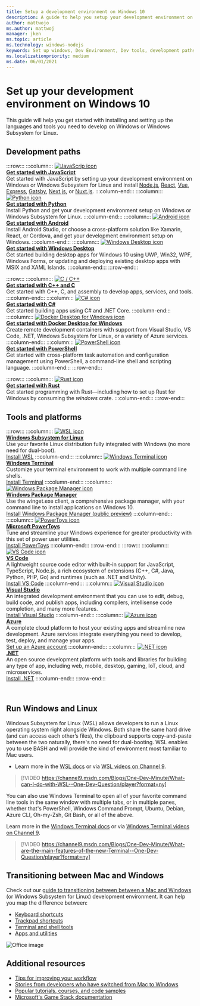```yaml
---
title: Setup a development environment on Windows 10
description: A guide to help you setup your development environment on Windows and install your prefered tools and code languages. Whether you prefer using Python, NodeJS, VS Code, Git, Bash, Linux tools and commands, Android Studio, we've got your covered with great new tools like Windows Terminal and WSL.
author: mattwojo 
ms.author: mattwoj 
manager: jken
ms.topic: article
ms.technology: windows-nodejs
keywords: Set up windows, Dev Environment, Dev tools, development paths, Microsoft, Windows, Developer, Tips, Performance, WSL, terminal, nodejs, python
ms.localizationpriority: medium
ms.date: 06/01/2021
---
```


# Set up your development environment on Windows 10

This guide will help you get started with installing and setting up the languages and tools you need to develop on Windows or Windows Subsystem for Linux.

## Development paths

:::row:::
    :::column:::
       [![JavaScrip icon](../images/javascript-logo.png)](./javascript/index.md)<br>
        **[Get started with JavaScript](./javascript/index.md)**<br>
        Get started with JavaScript by setting up your development environment on Windows or Windows Subsystem for Linux and install [Node.js](./javascript/nodejs-overview.md), [React](./javascript/react-overview.md), [Vue](./javascript/vue-overview.md), [Express](./javascript/nodejs-beginners-tutorial.md), [Gatsby](./javascript/gatsby-on-wsl.md), [Next.js](./javascript/nextjs-on-wsl.md), or [Nuxt.js](./javascript/nuxtjs-on-wsl.md).
    :::column-end:::
    :::column:::
       [![Python icon](../images/python-logo.png)](../python/index.yml)<br>
        **[Get started with Python](../python/index.yml)**<br>
        Install Python and get your development environment setup on Windows or Windows Subsystem for Linux.
    :::column-end:::
    :::column:::
       [![Android icon](../images/android-logo.png)](/windows/android)<br>
        **[Get started with Android](/windows/android)**<br>
        Install Android Studio, or choose a cross-platform solution like Xamarin, React, or Cordova, and get your development environment setup on Windows.
    :::column-end:::
    :::column:::
       [![Windows Desktop icon](../images/windows-logo.png)](../apps/index.yml)<br>
        **[Get started with Windows Desktop](../apps/index.yml)**<br>
        Get started building desktop apps for Windows 10 using UWP, Win32, WPF, Windows Forms, or updating and deploying existing desktop apps with MSIX and XAML Islands.
    :::column-end:::
:::row-end:::

:::row:::
    :::column:::
       [![C / C++](../images/c-logo.png)](/cpp/)<br>
        **[Get started with C++ and C](/cpp/)**<br>
        Get started with C++, C, and assembly to develop apps, services, and tools.
    :::column-end:::
    :::column:::
       [![C# icon](../images/csharp-logo.png)](/dotnet/csharp/)<br>
        **[Get started with C#](/dotnet/csharp/)**<br>
        Get started building apps using C# and .NET Core.
    :::column-end:::
    :::column:::
       [![Docker Desktop for Windows icon](../images/docker-logo.png)](../dev-environment/docker/overview.md)<br>
        **[Get started with Docker Desktop for Windows](../dev-environment/docker/overview.md)**<br>
        Create remote development containers with support from Visual Studio, VS Code, .NET, Windows Subsystem for Linux, or a variety of Azure services.
    :::column-end:::
    :::column:::
       [![PowerShell icon](../images/powershell.png)](/powershell/)<br>
        **[Get started with PowerShell](/powershell/)**<br>
        Get started with cross-platform task automation and configuration management using PowerShell, a command-line shell and scripting language.
    :::column-end:::
:::row-end:::

:::row:::
    :::column:::
       [![Rust icon](../images/rust-icon.png)](./rust/index.yml)<br>
        **[Get started with Rust](./rust/index.yml)**<br>
        Get started programming with Rust&mdash;including how to set up Rust for Windows by consuming the *windows* crate.
    :::column-end:::
:::row-end:::

## Tools and platforms

:::row:::
    :::column:::
       [![WSL icon](../images/windows-linux-dev-env.png)](/windows/wsl/)<br>
        **[Windows Subsystem for Linux](/windows/wsl/)**<br>
        Use your favorite Linux distribution fully integrated with Windows (no more need for dual-boot).<br>
        [Install WSL](/windows/wsl/install-win10)
    :::column-end:::
    :::column:::
       [![Windows Terminal icon](../images/terminal.png)](/windows/terminal/)<br>
        **[Windows Terminal](/windows/terminal/)**<br>
        Customize your terminal environment to work with multiple command line shells.
        <br>
        [Install Terminal](https://www.microsoft.com/p/windows-terminal/9n0dx20hk701?rtc=1&activetab=pivot:overviewtab)
    :::column-end:::
    :::column:::
       [![Windows Package Manager icon](../images/winget.png)](../package-manager/index.md)<br>
        **[Windows Package Manager](../package-manager/index.md)**<br>
        Use the winget.exe client, a comprehensive package manager, with your command line to install applications on Windows 10.<br>
        [Install Windows Package Manager (public preview)](../package-manager/winget/index.md#install-winget)
    :::column-end:::
    :::column:::
       [![PowerToys icon](../images/powertoys.png)](../powertoys/index.md)<br>
        **[Microsoft PowerToys](../powertoys/index.md)**<br>
        Tune and streamline your Windows experience for greater productivity with this set of power user utilities.<br>
        [Install PowerToys](../powertoys/install.md)
    :::column-end:::
:::row-end:::
:::row:::
    :::column:::
       [![VS Code icon](../images/Vscode.png)](https://code.visualstudio.com/docs)<br>
        **[VS Code](https://code.visualstudio.com/docs)**<br>
        A lightweight source code editor with built-in support for JavaScript, TypeScript, Node.js, a rich ecosystem of extensions (C++, C#, Java, Python, PHP, Go) and runtimes (such as .NET and Unity).<br>
        [Install VS Code](https://code.visualstudio.com/download)
    :::column-end:::
    :::column:::
       [![Visual Studio icon](../images/visualstudio.png)](/visualstudio/windows/)<br>
        **[Visual Studio](/visualstudio/windows/)**<br>
        An integrated development environment that you can use to edit, debug, build code, and publish apps, including compilers, intellisense code completion, and many more features.<br>
        [Install Visual Studio](/visualstudio/install/install-visual-studio)
    :::column-end:::
    :::column:::
       [![Azure icon](../images/Azure.png)](/azure/guides/developer/azure-developer-guide)<br>
        **[Azure](/azure/guides/developer/azure-developer-guide)**<br>
        A complete cloud platform to host your existing apps and streamline new development. Azure services integrate everything you need to develop, test, deploy, and manage your apps.<br>
        [Set up an Azure account](https://azure.microsoft.com/free/)
    :::column-end:::
    :::column:::
       [![.NET icon](../images/net.png)](https://dotnet.microsoft.com/)<br>
        **[.NET](/dotnet/standard/get-started/)**<br>
        An open source development platform with tools and libraries for building any type of app, including web, mobile, desktop, gaming, IoT, cloud, and microservices.<br>
        [Install .NET](https://dotnet.microsoft.com/download)
    :::column-end:::
:::row-end:::

<br>

## Run Windows and Linux

Windows Subsystem for Linux (WSL) allows developers to run a Linux operating system right alongside Windows. Both share the same hard drive (and can access each other’s files), the clipboard supports copy-and-paste between the two naturally, there's no need for dual-booting. WSL enables you to use BASH and will provide the kind of environment most familiar to Mac users.
- Learn more in the [WSL docs](/windows/wsl) or via [WSL videos on Channel 9](https://channel9.msdn.com/Search?term=wsl&lang-en=true).

> [!VIDEO https://channel9.msdn.com/Blogs/One-Dev-Minute/What-can-I-do-with-WSL--One-Dev-Question/player?format=ny]

You can also use Windows Terminal to open all of your favorite command line tools in the same window with multiple tabs, or in multiple panes, whether that's PowerShell, Windows Command Prompt, Ubuntu, Debian, Azure CLI, Oh-my-Zsh, Git Bash, or all of the above.

Learn more in the [Windows Terminal docs](/windows/terminal) or via [Windows Terminal videos on Channel 9](https://channel9.msdn.com/Search?term=windows%20terminal&lang-en=true).

> [!VIDEO https://channel9.msdn.com/Blogs/One-Dev-Minute/What-are-the-main-features-of-the-new-Terminal--One-Dev-Question/player?format=ny]

## Transitioning between Mac and Windows

Check out our [guide to transitioning between between a Mac and Windows](./mac-to-windows.md) (or Windows Subsystem for Linux) development environment. It can help you map the difference between:

- [Keyboard shortcuts](./mac-to-windows.md#keyboard-shortcuts)
- [Trackpad shortcuts](./mac-to-windows.md#trackpad-shortcuts)
- [Terminal and shell tools](./mac-to-windows.md#command-line-shells-and-terminals)
- [Apps and utilities](./mac-to-windows.md#apps-and-utilities)

![Office image](../images/flashy-office3.png)

## Additional resources

- [Tips for improving your workflow](./tips.md)
- [Stories from developers who have switched from Mac to Windows](./dev-stories.md)
- [Popular tutorials, courses, and code samples](./tutorials.md)
- [Microsoft's Game Stack documentation](/gaming/)
